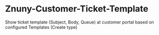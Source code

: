 # Znuny-Customer-Ticket-Template
 Show ticket template (Subject, Body, Queue) at customer portal based on configured Templates (Create type)
